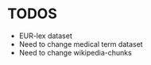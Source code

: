 # TODOS
 - EUR-lex dataset
 - Need to change medical term dataset
 - Need to change wikipedia-chunks